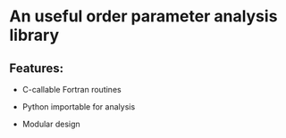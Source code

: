 # An useful order parameter analysis library 


## Features:

* C-callable Fortran routines

* Python importable for analysis 

* Modular design 




